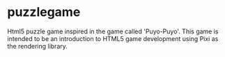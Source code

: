 puzzlegame
==========

Html5 puzzle game inspired in the game called 'Puyo-Puyo'. This game is intended to be an introduction to HTML5 game development using Pixi as the rendering library.
